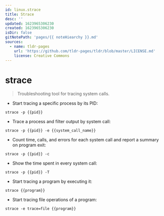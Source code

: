 ```yaml
---
id: linux.strace
title: Strace
desc: ''
updated: 1623965306230
created: 1623965306230
isDir: false
gitNotePath: 'pages/{{ noteHiearchy }}.md'
sources:
  - name: tldr-pages
    url: 'https://github.com/tldr-pages/tldr/blob/master/LICENSE.md'
    license: Creative Commons
---
```

# strace

> Troubleshooting tool for tracing system calls.

- Start tracing a specific process by its PID:

`strace -p {{pid}}`

- Trace a process and filter output by system call:

`strace -p {{pid}} -e {{system_call_name}}`

- Count time, calls, and errors for each system call and report a summary on program exit:

`strace -p {{pid}} -c`

- Show the time spent in every system call:

`strace -p {{pid}} -T`

- Start tracing a program by executing it:

`strace {{program}}`

- Start tracing file operations of a program:

`strace -e trace=file {{program}}`


